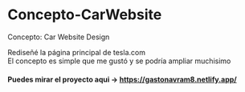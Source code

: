 # Concepto-CarWebsite
Concepto: Car Website Design

Rediseñé la página principal de tesla.com <br>
El concepto es simple que me gustó y se podría ampliar muchisimo

#### Puedes mirar el proyecto aqui -> https://gastonavram8.netlify.app/
